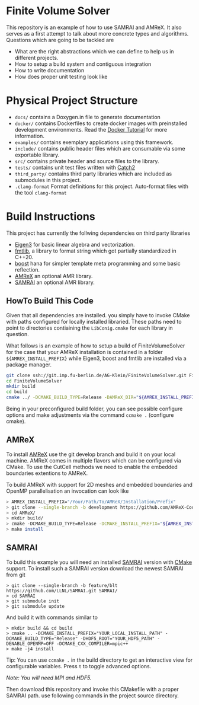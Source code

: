 # Finite Volume Solver

This repository is an example of how to use SAMRAI and AMReX. 
It also serves as a first attempt to talk about more concrete types and algorithms.
Questions which are going to be tackled are 

 * What are the right abstractions which we can define to help us in different projects.
 * How to setup a build system and contiguous integration
 * How to write documentation
 * How does proper unit testing look like

# Physical Project Structure

- `docs/` contains a Doxygen.in file to generate documentation
- `docker/` contains Dockerfiles to create docker images with preinstalled development environments. Read the [Docker Tutorial](https://...) for more information. 
- `examples/` contains exemplary applications using this framework.
- `include/` contains public header files which are consumable via some exportable library.
- `src/` contains private header and source files to the library.
- `tests/` contains unit test files written with [Catch2](https://github.com/catchorg/Catch2)
- `third_party/` contains third party libraries which are included as submodules in this project.
- `.clang-format` Format definitions for this project. Auto-format files with the tool `clang-format`

# Build Instructions

This project has currently the follwing dependencies on third party libraries

- [Eigen3](https://eigen.tuxfamily.org) for basic linear algebra and vectorization.
- [fmtlib](http://fmtlib.net), a library to format string which got partially standardized in C++20.
- [boost](https://www.boost.org) hana for simpler template meta programming and some basic reflection.
- [AMReX](https://amrex-codes.github.io) an optional AMR library.
- [SAMRAI](https://github.com/LLNL/SAMRAI) an optional AMR library.

## HowTo Build This Code

Given that all dependencies are installed. you simply have to invoke CMake with paths configured for locally installed libraried. These paths need to point to directories contiaining the `LibConig.cmake` for each library in question.

What follows is an example of how to setup a build of FiniteVolumeSolver for the case that your AMReX installation is contained in a folder `${AMREX_INSTALL_PREFIX}` while Eigen3, boost and fmtlib are installed via a package manager.

```bash
git clone ssh://git.imp.fu-berlin.de/AG-Klein/FiniteVolumeSolver.git FiniteVolumeSolver/
cd FiniteVolumeSolver
mkdir build
cd build
cmake ../ -DCMAKE_BUILD_TYPE=Release -DAMReX_DIR="${AMREX_INSTALL_PREFIX}/lib/CMake/AMReX/"
```

Being in your preconfigured build folder, you can see possible configure options and make adjustments via the command `ccmake .` (configure cmake).

## AMReX

To install [AMReX](https://github.com/AMReX-Codes/amrex) use the git develop branch and build it on your local machine. 
AMReX comes in multiple flavors which can be configured via CMake. To use the CutCell methods we need to enable the embedded boundaries extentions to AMReX.

To build AMReX with support for 2D meshes and embedded boundaries and OpenMP parallelisation an invocation can look like

```bash
> AMREX_INSTALL_PREFIX="/Your/Path/To/AMReX/Installation/Prefix"
> git clone --single-branch -b development https://github.com/AMReX-Codes/amrex AMReX/
> cd AMReX/
> mkdir build/
> cmake -DCMAKE_BUILD_TYPE=Release -DCMAKE_INSTALL_PREFIX="${AMREX_INSTALL_PREFIX}" -DENABLE_EB=ON -ENABLE_OMP=ON
> make install
```

## SAMRAI

To build this example you will need an installed [SAMRAI](https://github.com/LLNL/SAMRAI) version with [CMake](https://cmake.org) support.
To install such a SAMRAI version download the newest SAMRAI from git

```
> git clone --single-branch -b feature/blt https://github.com/LLNL/SAMRAI.git SAMRAI/
> cd SAMRAI
> git submodule init
> git submodule update
```

And build it with commands similar to

```
> mkdir build && cd build
> cmake .. -DCMAKE_INSTALL_PREFIX="YOUR_LOCAL_INSTALL_PATH" -DCMAKE_BUILD_TYPE="Release" -DHDF5_ROOT="YOUR_HDF5_PATH" -DENABLE_OPENMP=OFF -DCMAKE_CXX_COMPILER=mpic++
> make -j4 install
```

Tip: You can use `ccmake .` in the build directory to get an interactive view for configurable variables. Press `t` to toggle advanced options.

*Note: You will need MPI and HDF5.*

Then download this repository and invoke this CMakefile with a proper SAMRAI path.
use following commands in the project source directory.


